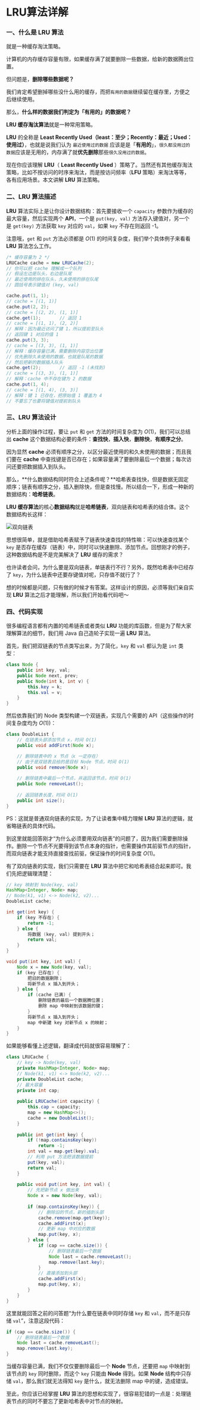 

# LRU算法详解

### 一、什么是 LRU 算法

就是一种缓存淘汰策略。

计算机的内存缓存容量有限，如果缓存满了就要删除一些数据，给新的数据腾出位置。

但问题是，**删除哪些数据呢？**

我们肯定希望删掉哪些没什么用的缓存，而把`有用的数据`继续留在缓存里，方便之后继续使用。

那么，**什么样的数据我们判定为「有用的」的数据呢？**

**LRU 缓存淘汰算法**就是一种常用策略。

**LRU** 的全称是 **Least Recently Used（least：至少；Recently：最近；Used：使用过）**，也就是说我们认为 `最近使用过的数据` 应该是是「**有用的**」，`很久都没用过的数据`应该是无用的，内存满了就**优先删除**那些`很久没用过的数据`。

现在你应该理解 **LRU**（ **Least Recently Used** ）策略了。当然还有其他缓存淘汰策略，比如不按访问的时序来淘汰，而是按访问频率（**LFU** 策略）来淘汰等等，各有应用场景。本文讲解 **LRU** 算法策略。

### 二、LRU 算法描述

**LRU** 算法实际上是让你设计数据结构：首先要接收一个 `capacity` 参数作为缓存的最大容量，然后实现两个 **API**，一个是 `put(key, val)` 方法存入键值对，另一个是 `get(key)` 方法获取 `key` 对应的 `val`，如果 `key` 不存在则返回 -1。

注意哦，`get` 和 `put` 方法必须都是 $O(1)$ 的时间复杂度，我们举个具体例子来看看 **LRU** 算法怎么工作。

```java
/* 缓存容量为 2 */
LRUCache cache = new LRUCache(2);
// 你可以把 cache 理解成一个队列
// 假设左边是队头，右边是队尾
// 最近使用的排在队头，久未使用的排在队尾
// 圆括号表示键值对 (key, val)

cache.put(1, 1);
// cache = [(1, 1)]
cache.put(2, 2);
// cache = [(2, 2), (1, 1)]
cache.get(1);       // 返回 1
// cache = [(1, 1), (2, 2)]
// 解释：因为最近访问了键 1，所以提前至队头
// 返回键 1 对应的值 1
cache.put(3, 3);
// cache = [(3, 3), (1, 1)]
// 解释：缓存容量已满，需要删除内容空出位置
// 优先删除久未使用的数据，也就是队尾的数据
// 然后把新的数据插入队头
cache.get(2);       // 返回 -1 (未找到)
// cache = [(3, 3), (1, 1)]
// 解释：cache 中不存在键为 2 的数据
cache.put(1, 4);    
// cache = [(1, 4), (3, 3)]
// 解释：键 1 已存在，把原始值 1 覆盖为 4
// 不要忘了也要将键值对提前到队头
```

### 三、LRU 算法设计

分析上面的操作过程，要让 `put` 和 `get` 方法的时间复杂度为 $O(1)$，我们可以总结出 **cache** 这个数据结构必要的条件：**查找快**，**插入快**，**删除快**，**有顺序之分**。

因为显然 **cache** 必须有顺序之分，以区分最近使用的和久未使用的数据；而且我们要在 **cache** 中查找键是否已存在；如果容量满了要删除最后一个数据；每次访问还要把数据插入到队头。

那么，**什么数据结构同时符合上述条件呢？**哈希表查找快，但是数据无固定顺序；链表有顺序之分，插入删除快，但是查找慢。所以结合一下，形成一种新的数据结构：**哈希链表**。

**LRU 缓存算法**的核心**数据结构**就是**哈希链表**，双向链表和哈希表的结合体。这个数据结构长这样：

![双向链表](https://tva1.sinaimg.cn/large/007S8ZIlgy1gf0aj6hh7zj318g0r04ey.jpg)

思想很简单，就是借助哈希表赋予了链表快速查找的特性嘛：可以快速查找某个 `key` 是否存在缓存（链表）中，同时可以快速删除、添加节点。回想刚才的例子，这种数据结构是不是完美解决了 **LRU** 缓存的需求？

也许读者会问，为什么要是双向链表，单链表行不行？另外，既然哈希表中已经存了 `key`，为什么链表中还要存键值对呢，只存值不就行了？

想的时候都是问题，只有做的时候才有答案。这样设计的原因，必须等我们亲自实现 **LRU** 算法之后才能理解，所以我们开始看代码吧～

### 四、代码实现

很多编程语言都有内置的哈希链表或者类似 **LRU** 功能的库函数，但是为了帮大家理解算法的细节，我们用 Java 自己造轮子实现一遍 **LRU** 算法。

首先，我们把双链表的节点类写出来，为了简化，`key` 和 `val` 都认为是 `int` 类型：

```java
class Node {
    public int key, val;
    public Node next, prev;
    public Node(int k, int v) {
        this.key = k;
        this.val = v;
    }
}
```

然后依靠我们的 Node 类型构建一个双链表，实现几个需要的 API（这些操作的时间复杂度均为 $O(1)$)：

```java
class DoubleList {  
    // 在链表头部添加节点 x，时间 O(1)
    public void addFirst(Node x);

    // 删除链表中的 x 节点（x 一定存在）
    // 由于是双链表且给的是目标 Node 节点，时间 O(1)
    public void remove(Node x);
    
    // 删除链表中最后一个节点，并返回该节点，时间 O(1)
    public Node removeLast();
    
    // 返回链表长度，时间 O(1)
    public int size();
}
```

PS：这就是普通双向链表的实现，为了让读者集中精力理解 **LRU** 算法的逻辑，就省略链表的具体代码。

到这里就能回答刚才“为什么必须要用双向链表”的问题了，因为我们需要删除操作。删除一个节点不光要得到该节点本身的指针，也需要操作其前驱节点的指针，而双向链表才能支持直接查找前驱，保证操作的时间复杂度 $O(1)$。

有了双向链表的实现，我们只需要在 **LRU** 算法中把它和哈希表结合起来即可。我们先把逻辑理清楚：

```java
// key 映射到 Node(key, val)
HashMap<Integer, Node> map;
// Node(k1, v1) <-> Node(k2, v2)...
DoubleList cache;

int get(int key) {
    if (key 不存在) {
        return -1;
    } else {        
        将数据 (key, val) 提到开头；
        return val;
    }
}

void put(int key, int val) {
    Node x = new Node(key, val);
    if (key 已存在) {
        把旧的数据删除；
        将新节点 x 插入到开头；
    } else {
        if (cache 已满) {
            删除链表的最后一个数据腾位置；
            删除 map 中映射到该数据的键；
        } 
        将新节点 x 插入到开头；
        map 中新建 key 对新节点 x 的映射；
    }
}
```

如果能够看懂上述逻辑，翻译成代码就很容易理解了：

```java
class LRUCache {
    // key -> Node(key, val)
    private HashMap<Integer, Node> map;
    // Node(k1, v1) <-> Node(k2, v2)...
    private DoubleList cache;
    // 最大容量
    private int cap;
    
    public LRUCache(int capacity) {
        this.cap = capacity;
        map = new HashMap<>();
        cache = new DoubleList();
    }
    
    public int get(int key) {
        if (!map.containsKey(key))
            return -1;
        int val = map.get(key).val;
        // 利用 put 方法把该数据提前
        put(key, val);
        return val;
    }
    
    public void put(int key, int val) {
        // 先把新节点 x 做出来
        Node x = new Node(key, val);
        
        if (map.containsKey(key)) {
            // 删除旧的节点，新的插到头部
            cache.remove(map.get(key));
            cache.addFirst(x);
            // 更新 map 中对应的数据
            map.put(key, x);
        } else {
            if (cap == cache.size()) {
                // 删除链表最后一个数据
                Node last = cache.removeLast();
                map.remove(last.key);
            }
            // 直接添加到头部
            cache.addFirst(x);
            map.put(key, x);
        }
    }
}
```

这里就能回答之前的问答题“为什么要在链表中同时存储 `key` 和 `val`，而不是只存储 `val`”，注意这段代码：

```java
if (cap == cache.size()) {
    // 删除链表最后一个数据
    Node last = cache.removeLast();
    map.remove(last.key);
}
```

当缓存容量已满，我们不仅仅要删除最后一个 **Node** 节点，还要把 `map` 中映射到该节点的 `key` 同时删除，而这个 `key` 只能由 **Node** 得到。如果 **Node** 结构中只存储 `val`，那么我们就无法得知 `key` 是什么，就无法删除 map 中的键，造成错误。

至此，你应该已经掌握 **LRU** 算法的思想和实现了，很容易犯错的一点是：处理链表节点的同时不要忘了更新哈希表中对节点的映射。